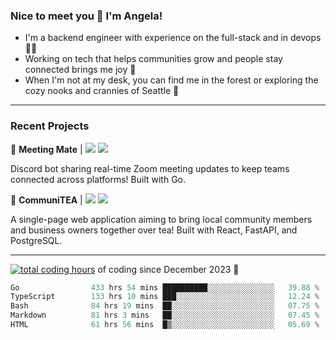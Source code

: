 ### Nice to meet you 👋 I'm Angela!

- I'm a backend engineer with experience on the full-stack and in devops 👩‍💻
- Working on tech that helps communities grow and people stay connected brings me joy 🤝
- When I'm not at my desk, you can find me in the forest or exploring the cozy nooks and crannies of Seattle 🧋

---

### Recent Projects

👾 **Meeting Mate** | [![](https://img.shields.io/badge/Code-violet.svg?style=flat-square)](https://github.com/angelajfisher/meeting-mate) [![](https://img.shields.io/badge/Site-violet.svg?style=flat-square)](https://angelajfisher.com/projects/meeting-mate)

Discord bot sharing real-time Zoom meeting updates to keep teams connected across platforms! Built with Go.

🍵 **CommuniTEA** | [![](https://img.shields.io/badge/Code-green.svg?style=flat-square)](https://gitlab.com/angelajfisher/communiTEA) [![](https://img.shields.io/badge/Demo-green.svg?style=flat-square)](https://angelajfisher.gitlab.io/communiTEA/)

A single-page web application aiming to bring local community members and business owners together over tea!  Built with React, FastAPI, and PostgreSQL.

---

<a href="https://wakatime.com/@018c1e94-8745-411f-aea1-f33be044d952"><img src="https://wakatime.com/badge/user/018c1e94-8745-411f-aea1-f33be044d952.svg?style=flat-square" alt="total coding hours" /></a> of coding since December 2023 🌊<br>
<!--START_SECTION:waka-->

```go
Go                433 hrs 54 mins ██████████░░░░░░░░░░░░░░░   39.88 %
TypeScript        133 hrs 10 mins ███░░░░░░░░░░░░░░░░░░░░░░   12.24 %
Bash              84 hrs 19 mins  ██░░░░░░░░░░░░░░░░░░░░░░░   07.75 %
Markdown          81 hrs 3 mins   ██░░░░░░░░░░░░░░░░░░░░░░░   07.45 %
HTML              61 hrs 56 mins  █▒░░░░░░░░░░░░░░░░░░░░░░░   05.69 %
```

<!--END_SECTION:waka--> 
